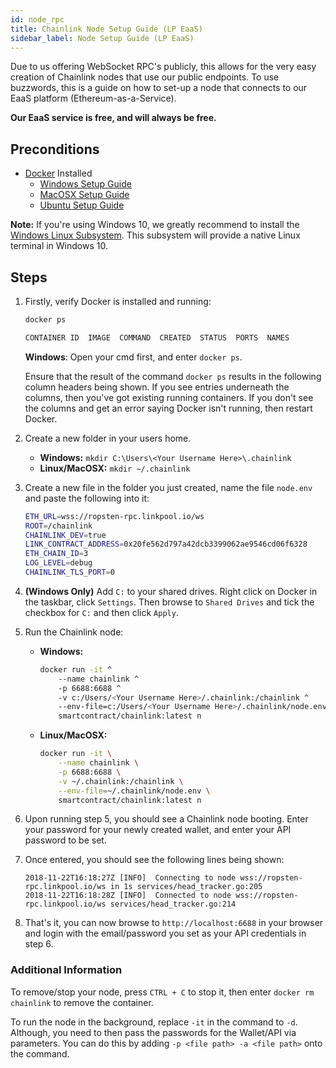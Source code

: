 ```yaml
---
id: node_rpc
title: Chainlink Node Setup Guide (LP EaaS)
sidebar_label: Node Setup Guide (LP EaaS)
---
```


Due to us offering WebSocket RPC's publicly, this allows for the very
easy creation of Chainlink nodes that use our public endpoints. To use
buzzwords, this is a guide on how to set-up a node that connects to our
EaaS platform (Ethereum-as-a-Service).

**Our EaaS service is free, and will always be free.**

## Preconditions

- [Docker](https://docker.com) Installed
  - [Windows Setup Guide](https://docs.docker.com/docker-for-windows/install/)
  - [MacOSX Setup Guide](https://docs.docker.com/docker-for-mac/install/)
  - [Ubuntu Setup Guide](https://docs.docker.com/install/linux/docker-ce/ubuntu/)

**Note:** If you're using Windows 10, we greatly recommend to install
the [Windows Linux Subsystem](https://docs.microsoft.com/en-us/windows/wsl/install-win10).
This subsystem will provide a native Linux terminal in Windows 10.

## Steps

1. Firstly, verify Docker is installed and running:
    ```bash
    docker ps

    CONTAINER ID  IMAGE  COMMAND  CREATED  STATUS  PORTS  NAMES
    ```
    **Windows**: Open your cmd first, and enter `docker ps`.

    Ensure that the result of the command `docker ps` results in the
    following column headers being shown. If you see entries underneath the
    columns, then you've got existing running containers. If you don't
    see the columns and get an error saying Docker isn't running, then
    restart Docker.
2. Create a new folder in your users home.

    - **Windows:** `mkdir C:\Users\<Your Username Here>\.chainlink`
    - **Linux/MacOSX:** `mkdir ~/.chainlink`
3. Create a new file in the folder you just created, name the file
`node.env` and paste the following into it:
    ```bash
    ETH_URL=wss://ropsten-rpc.linkpool.io/ws
    ROOT=/chainlink
    CHAINLINK_DEV=true
    LINK_CONTRACT_ADDRESS=0x20fe562d797a42dcb3399062ae9546cd06f6328
    ETH_CHAIN_ID=3
    LOG_LEVEL=debug
    CHAINLINK_TLS_PORT=0
    ```
4. **(Windows Only)** Add `C:` to your shared drives. Right click on Docker
in the taskbar, click `Settings`. Then browse to `Shared Drives` and
tick the checkbox for `C:` and then click `Apply`.
5. Run the Chainlink node:

    - **Windows:**
        ```bash
        docker run -it ^
            --name chainlink ^
            -p 6688:6688 ^
            -v c:/Users/<Your Username Here>/.chainlink:/chainlink ^
            --env-file=c:/Users/<Your Username Here>/.chainlink/node.env ^
            smartcontract/chainlink:latest n
        ```
    - **Linux/MacOSX:**
        ```bash
        docker run -it \
        	--name chainlink \
        	-p 6688:6688 \
        	-v ~/.chainlink:/chainlink \
        	--env-file=~/.chainlink/node.env \
        	smartcontract/chainlink:latest n
        ```
6. Upon running step 5, you should see a Chainlink node booting. Enter
your password for your newly created wallet, and enter your API password
to be set.
7. Once entered, you should see the following lines being shown:
   ```
   2018-11-22T16:18:27Z [INFO]  Connecting to node wss://ropsten-rpc.linkpool.io/ws in 1s services/head_tracker.go:205
   2018-11-22T16:18:28Z [INFO]  Connected to node wss://ropsten-rpc.linkpool.io/ws services/head_tracker.go:214
   ```
8. That's it, you can now browse to `http://localhost:6688` in your
browser and login with the email/password you set as your API credentials
in step 6.

### Additional Information
To remove/stop your node, press `CTRL + C` to stop it, then enter
`docker rm chainlink` to remove the container.

To run the node in the background, replace `-it` in the command to `-d`.
Although, you need to then pass the passwords for the Wallet/API via
parameters. You can do this by adding `-p <file path> -a <file path>` onto
the command.